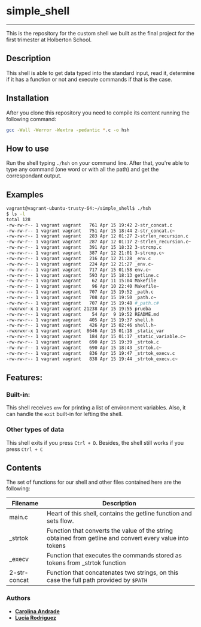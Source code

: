 # simple_shell
---
This is the repository for the custom shell we built as the final project for the first trimester at Holberton School.

## Description
This shell is able to get data typed into the standard input, read it, determine if it has a function or not and execute commands if that is the case.


## Installation
After you clone this repository you need to compile its content running the following command:
``` sh
gcc -Wall -Werror -Wextra -pedantic *.c -o hsh
```
## How to use
Run the shell typing ```./hsh``` on your command line. After that, you're able to type any command (one word or with all the path) and get the correspondant output.
## Examples
``` sh
vagrant@vagrant-ubuntu-trusty-64:~/simple_shell$ ./hsh
$ ls -l
total 128
-rw-rw-r-- 1 vagrant vagrant   761 Apr 15 19:42 2-str_concat.c
-rw-rw-r-- 1 vagrant vagrant   751 Apr 15 18:44 2-str_concat.c~
-rw-rw-r-- 1 vagrant vagrant   283 Apr 12 01:27 2-strlen_recursion.c
-rw-rw-r-- 1 vagrant vagrant   287 Apr 12 01:17 2-strlen_recursion.c~
-rw-rw-r-- 1 vagrant vagrant   391 Apr 15 18:32 3-strcmp.c
-rw-rw-r-- 1 vagrant vagrant   387 Apr 12 21:01 3-strcmp.c~
-rw-rw-r-- 1 vagrant vagrant   216 Apr 12 21:28 _env.c
-rw-rw-r-- 1 vagrant vagrant   224 Apr 12 21:27 _env.c~
-rw-rw-r-- 1 vagrant vagrant   717 Apr 15 01:58 env.c~
-rw-rw-r-- 1 vagrant vagrant   593 Apr 15 18:13 getline.c
-rw-rw-r-- 1 vagrant vagrant    62 Apr 11 15:04 Makefile
-rw-rw-r-- 1 vagrant vagrant    96 Apr 10 22:40 Makefile~
-rw-rw-r-- 1 vagrant vagrant   707 Apr 15 19:52 _path.c
-rw-rw-r-- 1 vagrant vagrant   708 Apr 15 19:50 _path.c~
-rw-rw-r-- 1 vagrant vagrant   707 Apr 15 19:48 #_path.c#
-rwxrwxr-x 1 vagrant vagrant 21238 Apr 15 19:55 prueba
-rw-rw-r-- 1 vagrant vagrant    54 Apr  9 19:52 README.md
-rw-rw-r-- 1 vagrant vagrant   405 Apr 15 19:37 shell.h
-rw-rw-r-- 1 vagrant vagrant   426 Apr 15 02:46 shell.h~
-rwxrwxr-x 1 vagrant vagrant  8646 Apr 15 01:18 _static_var
-rw-rw-r-- 1 vagrant vagrant   184 Apr 15 01:17 _static_variable.c~
-rw-rw-r-- 1 vagrant vagrant   690 Apr 15 19:39 _strtok.c
-rw-rw-r-- 1 vagrant vagrant   690 Apr 15 18:43 _strtok.c~
-rw-rw-r-- 1 vagrant vagrant   836 Apr 15 19:47 _strtok_execv.c
-rw-rw-r-- 1 vagrant vagrant   838 Apr 15 19:44 _strtok_execv.c~
```
## Features:
### Built-in:
This shell receives ```env``` for printing a list of environment variables. Also, it can handle the ```exit``` built-in for lefting the shell.
### Other types of data
This shell exits if you press ```Ctrl + D```. Besides, the shell still works if you press ```Ctrl + C```
## Contents
The set of functions for our shell and other files contained here are the following:

| Filename| Description |
| ------ | ------ |
| main.c | Heart of this shell, contains the getline function and sets flow. |
| _strtok | Function that converts the value of the string obtained from getline and convert every value into tokens|
| _execv| Function that executes the commands stored as tokens from _strtok function|
| 2-str-concat| Function that concatenates two strings, on this case the full path provided by ```$PATH```|

### Authors
* [**Carolina Andrade**](https://github.com/xica369)
* [**Lucía Rodriguez**](https://github.com/luroto)
